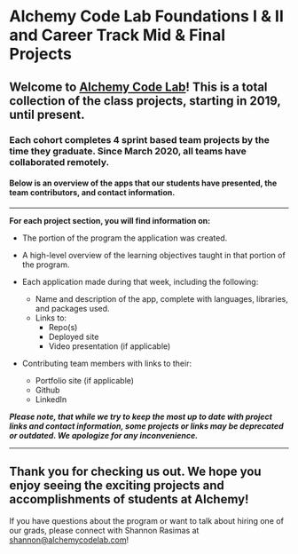# Alchemy Code Lab Foundations I & II and Career Track Mid & Final Projects

## Welcome to [Alchemy Code Lab](https://www.alchemycodelab.com/)! This is a total collection of the class projects, starting in 2019, until present. 

### Each cohort completes 4 sprint based team projects by the time they graduate. Since March 2020, all teams have collaborated remotely.

#### Below is an overview of the apps that our students have presented, the team contributors, and contact information. 
___

**For each project section, you will find information on:**
- The portion of the program the application was created.

- A high-level overview of the learning objectives taught in that portion of the program. 

- Each application made during that week, including the following:
  - Name and description of the app, complete with languages, libraries, and packages used.
  - Links to:
    - Repo(s)
    - Deployed site
    - Video presentation (if applicable)

- Contributing team members with links to their:
  - Portfolio site (if applicable)
  - Github
  - LinkedIn

***Please note, that while we try to keep the most up to date with project links and contact information, some projects or links may be deprecated or outdated. We apologize for any inconvenience.***
___
## Thank you for checking us out.  We hope you enjoy seeing the exciting projects and accomplishments of students at Alchemy!

If you have questions about the program or want to talk about hiring one of our grads, please connect with Shannon Rasimas at shannon@alchemycodelab.com!
